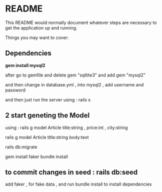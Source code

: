 # README

This README would normally document whatever steps are necessary to get the
application up and running.

Things you may want to cover:

## Dependencies

**gem install mysql2**

after go to gemfile and delete gem "sqltite3" and add gem "mysql2"

and then change in database.yml , into mysql2 , add username and password

and then just run the server using : rails s

## 2 start geneting the Model

using : rails g model Article title:string , price:int , city:string

rails g model Article title:string body:text

rails db:migrate

gem install faker
bundle install

to commit changes in seed : rails db:seed
---
add faker , for fake data , and run bundle install to install dependencies
